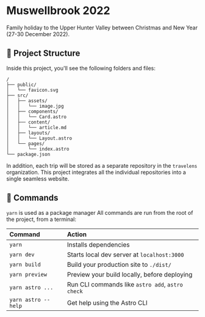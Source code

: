 # Muswellbrook 2022

Family holiday to the Upper Hunter Valley between Christmas and New Year (27-30 December 2022).

## 🚀 Project Structure

Inside this project, you'll see the following folders and files:

```text
/
├── public/
│   └── favicon.svg
├── src/
│   ├── assets/
│   │   └── image.jpg
│   ├── components/
│   │   └── Card.astro
│   ├── content/
│   │   └── article.md
│   ├── layouts/
│   │   └── Layout.astro
│   └── pages/
│       └── index.astro
└── package.json
```

In addition, each trip will be stored as a separate repository in the
`travelens` organization. This project integrates all the individual
repositories into a single seamless website.

## 🧞 Commands

`yarn` is used as a package manager
All commands are run from the root of the project, from a terminal:

| Command                | Action                                           |
| :--------------------- | :----------------------------------------------- |
| `yarn`          | Installs dependencies                            |
| `yarn dev`          | Starts local dev server at `localhost:3000`      |
| `yarn build`        | Build your production site to `./dist/`          |
| `yarn preview`      | Preview your build locally, before deploying     |
| `yarn astro ...`    | Run CLI commands like `astro add`, `astro check` |
| `yarn astro --help` | Get help using the Astro CLI                     |
